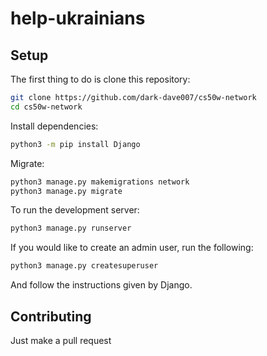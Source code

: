 # help-ukrainians

## Setup

The first thing to do is clone this repository:

```bash
git clone https://github.com/dark-dave007/cs50w-network
cd cs50w-network
```

Install dependencies:

```bash
python3 -m pip install Django
```

Migrate:

```bash
python3 manage.py makemigrations network
python3 manage.py migrate
```

To run the development server:

```bash
python3 manage.py runserver
```

If you would like to create an admin user, run the following:

```bash
python3 manage.py createsuperuser
```
And follow the instructions given by Django.

## Contributing
Just make a pull request

